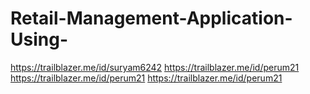 # Retail-Management-Application-Using-
 https://trailblazer.me/id/suryam6242
 https://trailblazer.me/id/perum21
 https://trailblazer.me/id/perum21
 https://trailblazer.me/id/perum21
